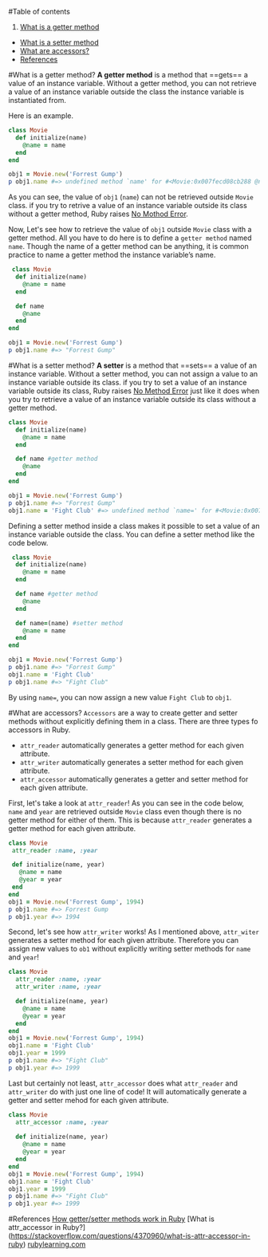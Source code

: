 #Table of contents

1. [What is a getter method](#what-is-a-getter-method)
- [What is a setter method](#what-is-a-setter-method)
- [What are accessors?](#what-are-accessors)
- [References](#references)

#What is a getter method?
 __A getter method__ is a method that ==gets== a value of an instance variable.
 Without a getter method, you can not retrieve a value of an instance variable outside the class the instance variable is instantiated from.

Here is an example.

```Ruby
class Movie
  def initialize(name)
    @name = name
  end
end

obj1 = Movie.new('Forrest Gump')
p obj1.name #=> undefined method `name' for #<Movie:0x007fecd08cb288 @name="Forrest Gump"> (NoMethodError)
```
 As you can see,  the value of  `obj1` (`name`) can not be retrieved outside `Movie` class. if you try to retrive a value of an instance variable outside its class without a getter method, Ruby raises [No Mothod Error](http://ruby-doc.org/core-2.5.0/NoMethodError.html).

 Now, Let's see how to retrieve the value of `obj1` outside `Movie` class with a getter method.
 All you have to do here is to define a `getter method` named `name`. Though the name of a getter method can be anything, it is common practice to name a getter method the instance variable’s name.

```Ruby
 class Movie
  def initialize(name)
    @name = name
  end

  def name
    @name
  end
end

obj1 = Movie.new('Forrest Gump')
p obj1.name #=> "Forrest Gump"
```

#What is a setter method?
 __A setter__ is a method that ==sets== a value of an instance variable.
 Without a setter method, you can not assign a value to an instance variable outside its class.
 if you try to set a value of an instance variable outside its class, Ruby raises  [No Method Error](http://ruby-doc.org/core-2.5.0/NoMethodError.html) just like it does when you try to retrieve a value of an instance variable outside its class without a getter method.

```Ruby
class Movie
  def initialize(name)
    @name = name
  end

  def name #getter method
    @name
  end
end

obj1 = Movie.new('Forrest Gump')
p obj1.name #=> "Forrest Gump"
obj1.name = 'Fight Club' #=> undefined method `name=' for #<Movie:0x007f9937053368 @name="Forrest Gump"> (NoMethodError)
```
 Defining a setter method inside a class makes it possible to set a value of an instance variable outside the class.
 You can define a setter method like the code below.

```Ruby
 class Movie
  def initialize(name)
    @name = name
  end

  def name #getter method
    @name
  end

  def name=(name) #setter method
    @name = name
  end
end

obj1 = Movie.new('Forrest Gump')
p obj1.name #=> "Forrest Gump"
obj1.name = 'Fight Club'
p obj1.name #=> "Fight Club"
```
By using `name=`, you can now assign a new value `Fight Club` to `obj1`.

#What are accessors?
 `Accessors` are a way to create getter and setter methods without explicitly defining them in a class.
 There are three types fo accessors in Ruby.

- `attr_reader` automatically generates a getter method for each given attribute. 
- `attr_writer` automatically generates a setter method for each given attribute. 
- `attr_accessor` automatically generates a getter and setter method for each given attribute.

 First, let's take a look at `attr_reader`!
 As you can see in the code below, `name` and `year` are retrieved outside `Movie` class even though there is no getter method for either of them. This is because `attr_reader` generates a getter method for each given attribute.

 ```Ruby
class Movie
  attr_reader :name, :year

  def initialize(name, year)
    @name = name
    @year = year
  end
end
obj1 = Movie.new('Forrest Gump', 1994)
p obj1.name #=> Forrest Gump
p obj1.year #=> 1994
```

 Second, let's see how `attr_writer` works! 
 As I mentioned above, `attr_witer` generates a setter method for each given attribute. Therefore you can assign new values to `ob1` without explicitly writing setter methods for `name` and `year`!

```Ruby
class Movie
  attr_reader :name, :year 
  attr_writer :name, :year

  def initialize(name, year)
    @name = name
    @year = year
  end
end
obj1 = Movie.new('Forrest Gump', 1994)
obj1.name = 'Fight Club'
obj1.year = 1999
p obj1.name #=> "Fight Club"
p obj1.year #=> 1999
```
 Last but certainly not least, `attr_accessor` does what `attr_reader` and `attr_writer` do with just one line of code! It will automatically generate a getter and setter mehod for each given attribute.

```Ruby
class Movie
  attr_accessor :name, :year
  
  def initialize(name, year)
    @name = name
    @year = year
  end
end
obj1 = Movie.new('Forrest Gump', 1994)
obj1.name = 'Fight Club'
obj1.year = 1999
p obj1.name #=> "Fight Club"
p obj1.year #=> 1999
```

#References
[How getter/setter methods work in Ruby](https://medium.com/@rondwalker22/how-getter-setter-methods-work-in-ruby-c5f5da07f99)
[What is attr_accessor in Ruby?]
(https://stackoverflow.com/questions/4370960/what-is-attr-accessor-in-ruby)
[rubylearning.com](http://rubylearning.com/satishtalim/ruby_syntactic_sugar.html)
